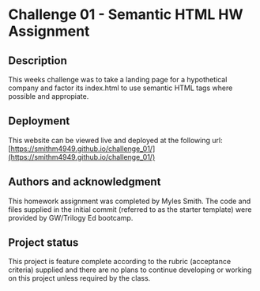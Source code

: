 # Challenge 01 - Semantic HTML HW Assignment

## Description
This weeks challenge was to take a landing page for a hypothetical company and
factor its index.html to use semantic HTML tags where possible and appropiate.

## Deployment
This website can be viewed live and deployed at the following url:
[https://smithm4949.github.io/challenge_01/](https://smithm4949.github.io/challenge_01/)

## Authors and acknowledgment
This homework assignment was completed by Myles Smith. The code and files supplied in the initial commit (referred to as the starter template) were provided by GW/Trilogy Ed bootcamp.

## Project status
This project is feature complete according to the rubric (acceptance criteria) supplied and there are no plans to continue developing or working on this project unless required by the class.